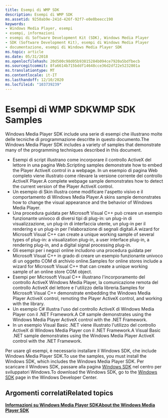 ```yaml
---
title: Esempi di WMP SDK
description: Esempi di WMP SDK
ms.assetid: 9250ab9e-241d-426f-92f7-e0e0beecc190
keywords:
- Windows Media Player, esempi
- esempi, informazioni
- esempi di Software Development Kit (SDK), Windows Media Player
- SDK (Software Development Kit), esempi di Windows Media Player
- documentazione, esempi di Windows Media Player SDK
ms.topic: article
ms.date: 05/31/2018
ms.openlocfilehash: 20d500c98d05b93815284b094ce7920a5bdfbecb
ms.sourcegitcommit: 8fa6614b715bddf14648cce36d2df22e5232801a
ms.translationtype: MT
ms.contentlocale: it-IT
ms.lasthandoff: 12/10/2020
ms.locfileid: "103739239"
---
```

# <a name="wmp-sdk-samples"></a><span data-ttu-id="e53a6-108">Esempi di WMP SDK</span><span class="sxs-lookup"><span data-stu-id="e53a6-108">WMP SDK Samples</span></span>

<span data-ttu-id="e53a6-109">Windows Media Player SDK include una serie di esempi che illustrano molte delle tecniche di programmazione descritte in questo documento.</span><span class="sxs-lookup"><span data-stu-id="e53a6-109">The Windows Media Player SDK includes a variety of samples that demonstrate many of the programming techniques described in this document.</span></span>

-   <span data-ttu-id="e53a6-110">Esempi di script illustrano come incorporare il controllo ActiveX del lettore in una pagina Web.</span><span class="sxs-lookup"><span data-stu-id="e53a6-110">Scripting samples demonstrate how to embed the Player ActiveX control in a webpage.</span></span> <span data-ttu-id="e53a6-111">In un esempio di pagina Web completo viene illustrato come rilevare la versione corrente del controllo ActiveX Player.</span><span class="sxs-lookup"><span data-stu-id="e53a6-111">A complete webpage sample demonstrates how to detect the current version of the Player ActiveX control.</span></span>
-   <span data-ttu-id="e53a6-112">Un esempio di Skin illustra come modificare l'aspetto visivo e il comportamento di Windows Media Player.</span><span class="sxs-lookup"><span data-stu-id="e53a6-112">A skins sample demonstrates how to change the visual appearance and the behavior of Windows Media Player.</span></span>
-   <span data-ttu-id="e53a6-113">Una procedura guidata per Microsoft Visual C++ può creare un esempio funzionante univoco di diversi tipi di plug-in: un plug-in di visualizzazione, un plug-in di interfaccia utente, un plug-in per il rendering e un plug-in per l'elaborazione di segnali digitali.</span><span class="sxs-lookup"><span data-stu-id="e53a6-113">A wizard for Microsoft Visual C++ can create a unique working sample of several types of plug-in: a visualization plug-in, a user interface plug-in, a rendering plug-in, and a digital signal processing plug-in.</span></span>
-   <span data-ttu-id="e53a6-114">Gli esempi per i negozi online includono una procedura guidata per Microsoft Visual C++ in grado di creare un esempio funzionante univoco di un oggetto COM di archivio online.</span><span class="sxs-lookup"><span data-stu-id="e53a6-114">Samples for online stores include a wizard for Microsoft Visual C++ that can create a unique working sample of an online store COM object.</span></span>
-   <span data-ttu-id="e53a6-115">Esempi per Microsoft Visual C++ illustrano l'incorporamento del controllo ActiveX Windows Media Player, la comunicazione remota del controllo ActiveX del lettore e l'utilizzo della libreria.</span><span class="sxs-lookup"><span data-stu-id="e53a6-115">Samples for Microsoft Visual C++ demonstrate embedding the Windows Media Player ActiveX control, remoting the Player ActiveX control, and working with the library.</span></span>
-   <span data-ttu-id="e53a6-116">Un esempio C# illustra l'uso del controllo ActiveX di Windows Media Player con il .NET Framework.</span><span class="sxs-lookup"><span data-stu-id="e53a6-116">A C# sample demonstrates using the Windows Media Player ActiveX control with the .NET Framework.</span></span>
-   <span data-ttu-id="e53a6-117">In un esempio Visual Basic .NET viene illustrato l'utilizzo del controllo ActiveX di Windows Media Player con il .NET Framework.</span><span class="sxs-lookup"><span data-stu-id="e53a6-117">A Visual Basic .NET sample demonstrates using the Windows Media Player ActiveX control with the .NET Framework.</span></span>

<span data-ttu-id="e53a6-118">Per usare gli esempi, è necessario installare il Windows SDK, che include Windows Media Player SDK.</span><span class="sxs-lookup"><span data-stu-id="e53a6-118">To use the samples, you must install the Windows SDK, which includes the Windows Media Player SDK.</span></span> <span data-ttu-id="e53a6-119">Per scaricare il Windows SDK, passare alla pagina [Windows SDK](https://msdn.microsoft.com/windows/bb980924.aspx) nel centro per sviluppatori Windows.</span><span class="sxs-lookup"><span data-stu-id="e53a6-119">To download the Windows SDK, go to the [Windows SDK](https://msdn.microsoft.com/windows/bb980924.aspx) page in the Windows Developer Center.</span></span>

## <a name="related-topics"></a><span data-ttu-id="e53a6-120">Argomenti correlati</span><span class="sxs-lookup"><span data-stu-id="e53a6-120">Related topics</span></span>

<dl> <dt>

[<span data-ttu-id="e53a6-121">**Informazioni su Windows Media Player SDK**</span><span class="sxs-lookup"><span data-stu-id="e53a6-121">**About the Windows Media Player SDK**</span></span>](about-the-windows-media-player-sdk.md)
</dt> </dl>

 

 




